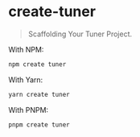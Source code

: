 # create-tuner

> Scaffolding Your Tuner Project.

With NPM:

```bash
npm create tuner
```

With Yarn:

```bash
yarn create tuner
```

With PNPM:

```bash
pnpm create tuner
```
